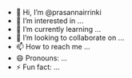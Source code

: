 - 👋 Hi, I’m @prasannairrinki
- 👀 I’m interested in ...
- 🌱 I’m currently learning ...
- 💞️ I’m looking to collaborate on ...
- 📫 How to reach me ...
- 😄 Pronouns: ...
- ⚡ Fun fact: ...

<!---
prasannairrinki/prasannairrinki is a ✨ special ✨ repository because its `README.md` (this file) appears on your GitHub profile.
You can click the Preview link to take a look at your changes.
--->
